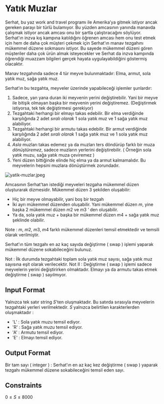 # Yatık Muzlar

Serhat, bu yaz work and travel programı ile Amerika’ya gitmek istiyor ancak gereken parayı bir türlü bulamıyor. Bu yüzden amcasının yanında manavda çalışmak istiyor ancak amcası onu bir şartla çalıştıracağını söylüyor. Serhat'ın inzva kış kampına katıldığını öğrenen amcası hem onu test etmek için hem de daha çok müşteri çekmek için Serhat'ın manav tezgahını mükemmel düzene sokmasını istiyor. Bu sayede mükemmel düzeni gören müşteriler daha çok ürün almak isteyecekler ve Serhat da inzva kampında öğrendiği muazzam bilgileri gerçek hayata uygulayabildiğini göstermiş olacaktır.

Manav tezgahında sadece 4 tür meyve bulunmaktadır: Elma, armut, sola yatık muz, sağa yatık muz.

Serhat’ın bu tezgahta, meyveler üzerinde yapabileceği işlemler şunlardır:

1. Sadece, yan yana duran iki meyvenin yerini değiştirebilir. Yani bir meyve ile bitişik olmayan başka bir meyvenin yerini değiştiremez. (Değiştirmek istiyorsa, tek tek değiştirmesi gerekiyor)
2. Tezgahtaki herhangi bir elmayı takas edebilir. Bir elma verdiğinde karşılığında 2 adet *sıralı olarak* 1 sola yatık muz ve 1 sağa yatık muz alabiliyor.
3. Tezgahtaki herhangi bir armutu takas edebilir. Bir armut verdiğinde karşılığında 2 adet *sıralı olarak* 1 sağa yatık muz ve 1 sola yatık muz alabiliyor.
4. *Asla* muzları takas edemez ya da muzları ters döndürüp farklı bir muza *dönüştüremez*, sadece muzların yerlerini değiştirebilir. ( Örneğin sola yatık muzu, sağa yatık muza çeviremez )
5. Yeni düzen bittiğinde elinde hiç elma ya da armut kalmamalıdır. Bu meyvelerin hepsini muzlara dönüştürmek zorundadır.

![yatik-muzlar.jpeg](yatik-muzlar.jpeg)

Amcasının Serhat’tan istediği meyveleri tezgaha mükemmel düzen oluşturarak dizmesidir. Mükemmel düzen 3 şekilden oluşabilir:

- Hiç bir meyve olmayabilir, yani boş bir tezgah
- İki ayrı mükemmel düzenden oluşabilir. Yani mükemmel düzen $m$, yine başka 2 mükemmel düzen $m2$ ve $m3$ ‘ den oluşabilir.
- Ya da, sola yatık muz + başka bir mükemmel düzen $m4$ + sağa yatık muz şeklinde olabilir.

Note : $m$, $m2$, $m3$, $m4$ farklı mükemmel düzenleri temsil etmektedir ve temsili olarak verilmiştir.

Serhat'ın tüm tezgahı en az kaç sayıda değiştirme ( swap ) işlemi yaparak mükemmel düzene sokabileceğini bulunuz.

Not : İlk durumda tezgahtaki toplam sola yatık muz sayısı, sağa yatık muz sayısına eşit olarak verilecektir.
Not II : Değiştirme ( swap ) işlemi sadece meyvelerin yerini değiştirirken olmaktadır. Elmayı ya da armutu takas etmek değiştirme ( swap ) sayılmıyor.

## Input Format
Yalnızca tek satır string $S$'ten oluşmaktadır. Bu satırda sırasıyla meyvelerin tezgahtaki yerleri verilmektedir. $S$ yalnızca belirtilen karakterlerden oluşmaktadır :

- 'L' : Sola yatık muzu temsil ediyor.
- 'R' : Sağa yatık muzu temsil ediyor.
- 'A' : Armutu temsil ediyor.
- 'E' : Elmayı temsil ediyor.

## Output Format
Bir tam sayı ( integer ) : Serhat'ın en az kaç kez değiştirme ( swap ) yaparak tezgahı mükemmel düzene sokabileceğini temsil eden sayı.

## Constraints
$0 \le S \le 8000$
